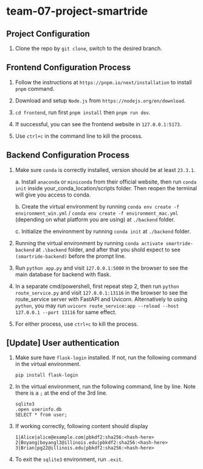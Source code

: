 # team-07-project-smartride

## Project Configuration

1. Clone the repo by `git clone`, switch to the desired branch.

## Frontend Configuration Process

1. Follow the instructions at `https://pnpm.io/next/installation` to install `pnpm` command.

2. Download and setup `Node.js` from `https://nodejs.org/en/download`.

3. `cd frontend`, run first `pnpm install` then `pnpm run dev`.

4. If successful, you can see the frontend website in `127.0.0.1:5173`.

5. Use `ctrl+c` in the command line to kill the process.

## Backend Configuration Process

1. Make sure `conda` is correctly installed, version should be at least `23.3.1`.

   a. Install `anaconda` or `miniconda` from their official website, then run `conda init` inside your_conda_location/scripts folder. Then reopen the terminal will give you access to conda.

   b. Create the virtual environment by running `conda env create -f environment_win.yml` / `conda env create -f environment_mac.yml` (depending on what platform you are using) at `./backend` folder.

   c. Initialize the environment by running `conda init` at `./backend` folder.

2. Running the virtual environment by running `conda activate smartride-backend` at `.\backend` folder, and after that you shold expect to see `(smartride-backend)` before the prompt line.

3. Run `python app.py` and visit `127.0.0.1:5000` in the browser to see the main database for backend with flask.

4. In a separate cmd/powershell, first repeat step 2, then run `python route_service.py` and visit `127.0.0.1:13116` in the browser to see the route_service server with FastAPI and Uvicorn. Alternatively to using `python`, you may run `uvicorn route_service:app --reload --host 127.0.0.1 --port 13116` for same effect.

5. For either process, use `ctrl+c` to kill the process.

## [Update] User authentication

1. Make sure have `flask-login` installed. If not, run the following command in the virtual environment.

   ```
   pip install flask-login
   ```

   

2. In the virtual environment, run the following command, line by line. Note there is a `;` at the end of the 3rd line.

   ```
   sqlite3
   .open userinfo.db
   SELECT * from user;
   ```

3. If working correctly, following content should display

   ```
   1|Alice|alice@example.com|pbkdf2:sha256:<hash-here>
   2|Boyang|boyangl3@illinois.edu|pbkdf2:sha256:<hash-here>
   3|Brian|pg22@illinois.edu|pbkdf2:sha256:<hash-here>
   
   ```

4. To exit the `sqlite3` environment, run `.exit`.



